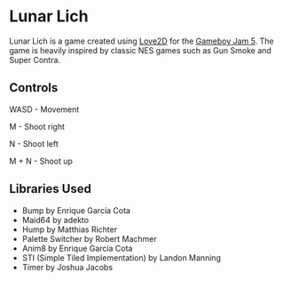 # Lunar Lich

Lunar Lich is a game created using [Love2D](https://love2d.org/) for the [Gameboy Jam 5](https://itch.io/jam/gbjam-5).
The game is heavily inspired by classic NES games such as Gun Smoke and Super Contra.

## Controls
WASD - Movement

M - Shoot right

N - Shoot left

M + N - Shoot up

## Libraries Used
- Bump by Enrique García Cota
- Maid64 by adekto
- Hump by Matthias Richter
- Palette Switcher by Robert Machmer
- Anim8 by Enrique García Cota
- STI (Simple Tiled Implementation) by Landon Manning
- Timer by Joshua Jacobs
